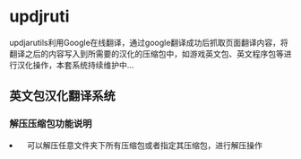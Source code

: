 # updjruti
updjarutils利用Google在线翻译，通过google翻译成功后抓取页面翻译内容，将翻译之后的内容写入到所需要的汉化的压缩包中，如游戏英文包、英文程序包等进行汉化操作，本套系统持续维护中...
<h2>
英文包汉化翻译系统
</h2>
<h3>
解压压缩包功能说明
</h3>
<li>
    可以解压任意文件夹下所有压缩包或者指定其压缩包，进行解压操作
</li>
